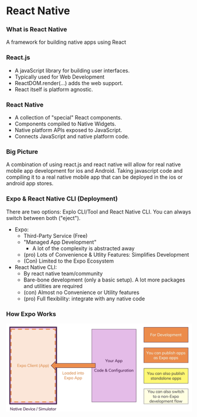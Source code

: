 #  React Native
### What is React Native
A framework for building native apps using React

### React.js 
- A javaScript library for building user interfaces.
- Typically used for Web Development
- ReactDOM.render(...) adds the web support. 
- React itself is platform agnostic.

### React Native
- A collection of "special" React components.
- Components compiled to Native Widgets.
- Native platform APIs exposed to JavaScript.
- Connects JavaScript and native platform code.

### Big Picture
A combination of using react.js and react native will allow for real native mobile app development for ios and Android. Taking javascript code and compiling it to a real native mobile app that can be deployed in the ios or android app stores. 

### Expo & React Native CLI (Deployment)
There are two options: Explo CLI/Tool and React Native CLI. You can always switch between both ("eject").
- Expo:
    - Third-Party Service (Free)
    - "Managed App Development"
        - A lot of the complexity is abstracted away
    - (pro) Lots of Convenience & Utlity Features: Simplifies Development
    - (Con) Limited to the Expo Ecosystem
- React Native CLI:
    - By react native team/community
    - Bare-bone development (only a basic setup). A lot more packages and utilities are required
    - (con) Almost no Convenience or Utility features
    - (pro) Full flexibility: integrate with any native code

### How Expo Works
![expo](/images/expoInfo.png)

